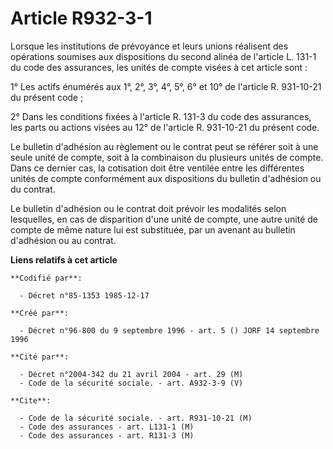 # Article R932-3-1

Lorsque les institutions de prévoyance et leurs unions réalisent des opérations soumises aux dispositions du second alinéa de
l'article L. 131-1 du code des assurances, les unités de compte visées à cet article sont :

1° Les actifs énumérés aux 1°, 2°, 3°, 4°, 5°, 6° et 10° de l'article R. 931-10-21 du présent code ;

2° Dans les conditions fixées à l'article R. 131-3 du code des assurances, les parts ou actions visées au 12° de l'article R.
931-10-21 du présent code.

Le bulletin d'adhésion au règlement ou le contrat peut se référer soit à une seule unité de compte, soit à la combinaison du
plusieurs unités de compte. Dans ce dernier cas, la cotisation doit être ventilée entre les différentes unités de compte
conformément aux dispositions du bulletin d'adhésion ou du contrat.

Le bulletin d'adhésion ou le contrat doit prévoir les modalités selon lesquelles, en cas de disparition d'une unité de
compte, une autre unité de compte de même nature lui est substituée, par un avenant au bulletin d'adhésion ou au contrat.

**Liens relatifs à cet article**

	**Codifié par**:

	  - Décret n°85-1353 1985-12-17

	**Créé par**:

	  - Décret n°96-800 du 9 septembre 1996 - art. 5 () JORF 14 septembre 1996

	**Cité par**:

	  - Décret n°2004-342 du 21 avril 2004 - art. 29 (M)
	  - Code de la sécurité sociale. - art. A932-3-9 (V)

	**Cite**:

	  - Code de la sécurité sociale. - art. R931-10-21 (M)
	  - Code des assurances - art. L131-1 (M)
	  - Code des assurances - art. R131-3 (M)
